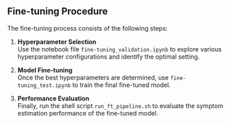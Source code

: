 ## Fine-tuning Procedure

The fine-tuning process consists of the following steps:

1. **Hyperparameter Selection**  
   Use the notebook file `fine-tuning_validation.ipynb` to explore various hyperparameter configurations and identify the optimal setting.

2. **Model Fine-tuning**  
   Once the best hyperparameters are determined, use `fine-tuning_test.ipynb` to train the final fine-tuned model.

3. **Performance Evaluation**  
   Finally, run the shell script `run_ft_pipeline.sh` to evaluate the symptom estimation performance of the fine-tuned model.
